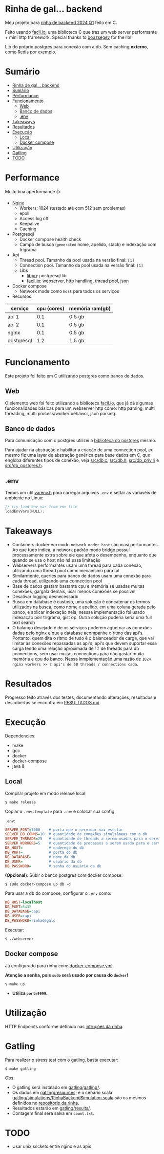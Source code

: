# Rinha de gal... backend

Meu projeto para [rinha de backend 2024 Q1](https://github.com/zanfranceschi/rinha-de-backend-2024-q1) feito em C.

Feito usando [facil.io](https://facil.io), uma biblioteca C que traz um web server performante + mini http framework. Special thanks to [boazsegev](https://github.com/boazsegev/facil.io) for the lib!

Lib do próprio postgres para conexão com a db. Sem caching **externo**, como Redis por exemplo.

# Sumário
- [Rinha de gal... backend](#rinha-de-gal-backend)
- [Sumário](#sumário)
- [Performance](#performance)
- [Funcionamento](#funcionamento)
	- [Web](#web)
	- [Banco de dados](#banco-de-dados)
	- [.env](#env)
- [Takeaways](#takeaways)
- [Resultados](#resultados)
- [Execução](#execução)
	- [Local](#local)
	- [Docker compose](#docker-compose)
- [Utilização](#utilização)
- [Gatling](#gatling)
- [TODO](#todo)

# Performance

Muito boa aperformance 👍

* [Nginx](https://www.nginx.com/blog/tuning-nginx/)
  * Workers: 1024 (testado até com 512 sem problemas)
  * epoll
  * Access log off
  * Keepalive
  * Caching
* Postgresql
  * Docker compose health check
  * Campo de busca (`generated` nome, apelido, stack) e indexação com trigrama
* Api
  * Thread pool. Tamanho da pool usada na versão final: `[1]`
  * Connection pool. Tamanho da pool usada na versão final: `[1]`
  * Libs
    * [libpq](https://www.postgresql.org/docs/16/libpq.html): postgresql lib
    * [facil.io](https://facil.io): webserver, http handling, thread pool, json
* Docker compose
  * Network mode como `host` para todos os serviços
* Recursos:

| serviço 		| cpu (cores) 	| memória ram(gb) |
|-				|-				|-|
| api 1 		| 0.1 			| 0.5 gb|
| api 2 		| 0.1 			| 0.5 gb|
| nginx 		| 0.1 			| 0.5 gb|
| postgresql 	| 1.2 			| 1.5 gb|

# Funcionamento

Este projeto foi feito em C utilizando postgres como banco de dados.

## Web

O elemento web foi feito utilizando a biblioteca [facil.io](https://facil.io), que já dá algumas funcionalidades básicas para um webserver http como: http parsing, multi threading, multi process/worker behavior, json parsing. 

## Banco de dados

Para comunicação com o postgres utilizei a [biblioteca do postgres](https://www.postgresql.org/docs/16/libpq.html) mesmo.

Para ajudar na abstração e habilitar a criação de uma connection pool, eu mesmo fiz uma layer de abstração genérica para base dados em C, que engloba diferentes tipos de conexão, veja [src/db.c](src/db.c), [src/db.h](src/db.h), [src/db_priv.h](src/db_priv.h) e [src/db_postgres.h](src/db_postgres.h).

## .env

Temos um util [varenv.h](varenv.h) para carregar arquivos `.env` e settar as váriavéis de ambiente no Linux:

```c
// try load env var from env file
loadEnvVars(NULL);
```

# Takeaways

* Containers docker em modo `network_mode: host` são masi performantes. Ao que tudo indica, a network padrão modo bridge possuí processamente extra sobre ele que afeta o desempenho, enquanto que quando se usa o host não há essa limitação
* Webservers performantes usam uma thread para cada conexão, utilizando uma thread pool como mecanismo para tal 
* Similarmente, queries para banco de dados usam uma conexão para cada thread, utilizando uma connection pool 
* Base de dados gastam bastante cpu e memória se usadas muitas conexões, gargala demais, usar menos conexões se possível
* Desativar logging desnecessário 
* Busca em database é custoso, uma solução é concatenar os termos utilizados na busca, como nome e apelido, em uma coluna gerada pelo banco, e aplicar indexação nela, nesssa implementação foi usado indexação poir trigrama, gist op. Outra solução poderia seria uma full text search 
* O balanço desejado é de os serviços poderem aguetnar as conexões dadas pelo nginx e que a database acompanhe o ritmo das api's. Portanto, quem dita o ritmo de tudo é o balanceador de carga, que vai limitar as conexões repassadas as api's, api's que devem suportar essa carga tendo uma relação aproximada de 1:1 de threads para db connections, sem usar muitas connections para não gastar muita memória e cpu do banco. Nessa inmplementação uma razão de `1024 nginx workers >> 2 api's de 50 threads / connections cada`.

# Resultados

Progresso feito através dos testes, documentando alterações, resultados e descobertas se encontra em [RESULTADOS.md](RESULTADOS.md).

# Execução

Dependencies:
* make
* gcc
* docker
* docker-compose
* java 8

## Local

Compilar projeto em modo release local

```console
$ make release
```

Copiar o `.env.template` para `.env` e colocar sua config.

`.env`:
```ini
SERVER_PORT=5000  	# porta que o servidor vai escutar
SERVER_DB_CONNS=10	# quantidade de conexões simultâneas com o db
SERVER_THREADS=25 	# quantidade de threads a serem usadas para o servidor 
SERVER_WORKERS=5  	# quantidade de processos a serem usado para o servidor
DB_HOST=          	# endereço do db
DB_PORT=          	# porta do db
DB_DATABASE=      	# nome da db
DB_USER=          	# usuário da db
DB_PASSWORD=      	# senha do usuário da db
```

**(Opcional)**: Subir o banco postgres com docker compose:
```console
$ sudo docker-compose up db -d 
```

Para usar a db do compose, configurar o `.env` como:

```ini
DB_HOST=localhost
DB_PORT=5432
DB_DATABASE=capi
DB_USER=capi
DB_PASSWORD=rinhadegalo
```

Executar:

```console
$ ./webserver
```

## Docker compose 

Já configurado para rinha com: [docker-compose.yml](docker-compose.yml).

**Atenção a senha, pois `sudo` será usado por causa do `docker`!**

```console
$ make up
```

* **Utiliza `port=9999`.**

# Utilização

HTTP Endpoints conforme definido nas [intruções da rinha](https://github.com/zanfranceschi/rinha-de-backend-2024-q1).

# Gatling

Para realizar o stress test com o gatling, basta executar:

```console
$ make gatling
```

Obs:
* O gatling será instalado em [gatling/gatling/](gatling/gatling/).
* Os dados em [gatling/resources;](gatling/resources) e o cenário scala [gatling/simulations/RinhaBackendSimulation.scala](gatling/simulations/RinhaBackendSimulation.scala) são os mesmos definidos no [repositório da rinha](https://github.com/zanfranceschi/rinha-de-backend-2023-q3/tree/main/stress-test/user-files).
* Resultados estarão em [gatling/results/](gatling/results/).
* Contagem final será salva em `count.txt`.

# TODO

* Usar unix sockets entre nginx e as apis
